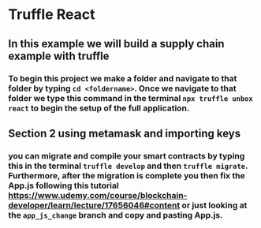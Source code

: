 # Truffle React
## In this example we will build a supply chain example with truffle 
### To begin this project we make a folder and navigate to that folder by typing `cd <foldername>`. Once we navigate to that folder we type this command in the terminal `npx truffle unbox react` to begin the setup of the full application.

## Section 2 using metamask and importing keys
### you can migrate and compile your smart contracts by typing this in the terminal `truffle develop` and then `truffle migrate`. Furthermore, after the migration is complete you then fix the App.js following this tutorial https://www.udemy.com/course/blockchain-developer/learn/lecture/17656046#content or just looking at the `app_js_change` branch and copy and pasting App.js.